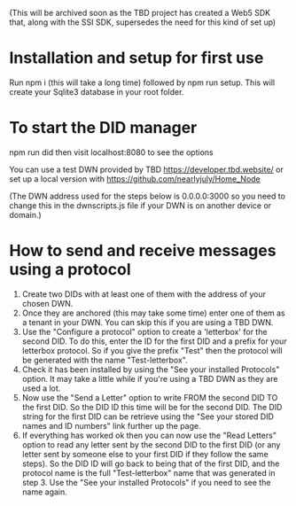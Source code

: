 (This will be archived soon as the TBD project has created a Web5 SDK that, along with the SSI SDK, supersedes the need for this kind of set up)
# Installation and setup for first use
Run npm i (this will take a long time)
followed by npm run setup. This will create your Sqlite3 database in your root folder.

# To start the DID manager
npm run did
then visit localhost:8080 to see the options

You can use a test DWN provided by TBD https://developer.tbd.website/ or set up a local version with https://github.com/nearlyjuly/Home_Node 

(The DWN address used for the steps below is 0.0.0.0:3000 so you need to change this in the dwnscripts.js file if your DWN is on another device or domain.)

# How to send and receive messages using a protocol

1. Create two DIDs with at least one of them with the address of your chosen DWN.
2. Once they are anchored (this may take some time) enter one of them as a tenant in your DWN. You can skip this if you are using a TBD DWN.
3. Use the "Configure a protocol" option to create a 'letterbox' for the second DID. To do this, enter the ID for the first DID and a prefix for your letterbox protocol. So if you give the prefix "Test" then the protocol will be generated with the name "Test-letterbox".
4. Check it has been installed by using the "See your installed Protocols" option. It may take a little while if you're using a TBD DWN as they are used a lot.
5. Now use the "Send a Letter" option to write FROM the second DID TO the first DID. So the DID ID this time will be for the second DID. The DID string for the first DID can be retrieve using the "See your stored DID names and ID numbers" link further up the page.
6. If everything has worked ok then you can now use the "Read Letters" option to read any letter sent by the second DID to the first DID (or any letter sent by someone else to your first DID if they follow the same steps). So the DID ID will go back to being that of the first DID, and the protocol name is the full "Test-letterbox" name that was generated in step 3. Use the "See your installed Protocols" if you need to see the name again.


